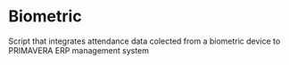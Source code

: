 # Biometric
Script that integrates attendance data colected from a biometric device to PRIMAVERA ERP management system
